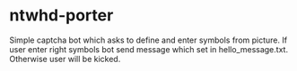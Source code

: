 # ntwhd-porter
Simple captcha bot which asks to define and enter symbols from picture. If user enter right symbols bot send message which set in hello_message.txt. Otherwise user will be kicked.
